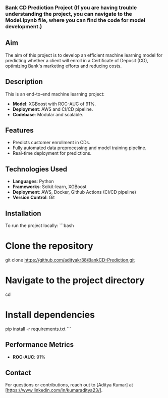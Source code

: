 ### Bank CD Prediction Project (If you are having trouble understanding the project, you can navigate to the Model.ipynb file, where you can find the code for model development.)

## Aim
The aim of this project is to develop an efficient machine learning model for predicting whether a client will enroll in a Certificate of Deposit (CD), optimizing Bank's marketing efforts and reducing costs.

## Description
This is an end-to-end machine learning project:
- **Model**: XGBoost with ROC-AUC of 91%.
- **Deployment**: AWS and CI/CD pipeline.
- **Codebase**: Modular and scalable.

## Features
- Predicts customer enrollment in CDs.
- Fully automated data preprocessing and model training pipeline.
- Real-time deployment for predictions.

## Technologies Used
- **Languages**: Python
- **Frameworks**: Scikit-learn, XGBoost
- **Deployment**: AWS, Docker, Github Actions (CI/CD pipeline)
- **Version Control**: Git

## Installation
To run the project locally:
\`\`\`bash
# Clone the repository
git clone <https://github.com/adityakr38/BankCD-Prediction.git>

# Navigate to the project directory
cd <BankCD-Prediction>

# Install dependencies
pip install -r requirements.txt
\`\`\`

## Performance Metrics
- **ROC-AUC**: 91%

## Contact
For questions or contributions, reach out to [Aditya Kumar] at [https://www.linkedin.com/in/kumaraditya23/].

